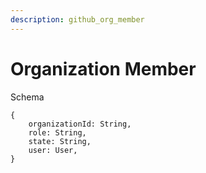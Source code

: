 ```yaml
---
description: github_org_member
---
```


# Organization Member

Schema
```
{
	organizationId: String,
	role: String,
	state: String,
	user: User,
}
```
